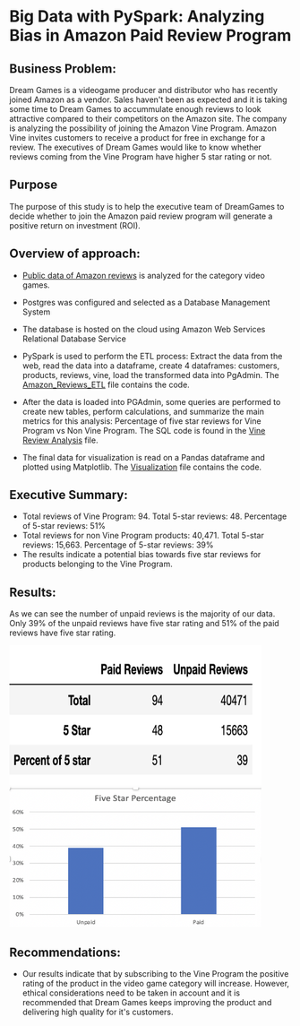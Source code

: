# Big Data with PySpark: Analyzing Bias in Amazon Paid Review Program

## Business Problem:

Dream Games is a videogame producer and distributor who has recently joined Amazon as a vendor.  Sales haven't been as expected and it is taking some time to Dream Games to accummulate enough reviews to look attractive compared to their competitors on the Amazon site.  The company is analyzing the possibility of joining the Amazon Vine Program. Amazon Vine invites customers to receive a product for free in exchange for a review. The executives of Dream Games would like to know whether reviews coming from the Vine Program have higher 5 star rating or not.


## Purpose

The purpose of this study is to help the executive team of DreamGames to decide whether to join the Amazon paid review program will generate a positive return on investment (ROI).


## Overview of approach:

* [Public data of Amazon reviews](https://s3.amazonaws.com/amazon-reviews-pds/tsv/index.txt) is analyzed for the category video games.

* Postgres was configured and selected as a Database Management System

* The database is hosted on the cloud using Amazon Web Services Relational Database Service

* PySpark is used to perform the ETL process: Extract the data from the web, read the data into a dataframe, create 4 dataframes: customers, products, reviews,       vine, load the transformed data into PgAdmin.  The [Amazon_Reviews_ETL](https://github.com/NataliaVelasquez18/Amazon-Reviews-ETL/blob/main/Amazon_Reviews_ETL.ipynb) file contains the code.

*  After the data is loaded into PGAdmin, some queries are performed to create new tables, perform calculations, and summarize the main metrics for this analysis:      Percentage of five star reviews for Vine Program vs Non Vine Program. The SQL code is found in the [Vine Review Analysis](https://github.com/NataliaVelasquez18/Amazon-Reviews-ETL/blob/main/Vine_Review_Analysis.sql) file.

* The final data for visualization is read on a Pandas dataframe and plotted using Matplotlib. The [Visualization](https://github.com/NataliaVelasquez18/Amazon-Reviews-ETL/blob/main/Visualization.ipynb) file contains the code.


## Executive Summary:

* Total reviews of Vine Program: 94. Total 5-star reviews: 48. Percentage of 5-star reviews: 51% 
* Total reviews for non Vine Program products: 40,471. Total 5-star reviews: 15,663. Percentage of 5-star reviews: 39% 
* The results indicate a potential bias towards five star reviews for products belonging to the Vine Program. 

 

## Results: 

As we can see the number of unpaid reviews is the majority of our data.  Only 39% of the unpaid reviews have five star rating and 51% of the paid reviews have five star rating.

<img src="https://github.com/NataliaVelasquez18/Amazon-Reviews-ETL/blob/main/Resources/reviews_results.png" width="450" height="250" />

<img src="https://github.com/NataliaVelasquez18/Amazon-Reviews-ETL/blob/main/Resources/reviews.png" width="450" height="250" />




## Recommendations:

* Our results indicate that by subscribing to the Vine Program the positive rating of the product in the video game category will increase.  However, ethical considerations need to be taken in account and it is recommended that Dream Games keeps improving the product and delivering high quality for it's customers.
